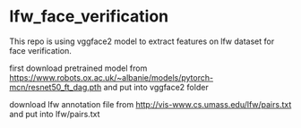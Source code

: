 # lfw_face_verification

This repo is using vggface2 model to extract features on lfw dataset for face verification.

first download pretrained model from https://www.robots.ox.ac.uk/~albanie/models/pytorch-mcn/resnet50_ft_dag.pth and put into vggface2 folder

download lfw annotation file from http://vis-www.cs.umass.edu/lfw/pairs.txt and put into lfw/pairs.txt
